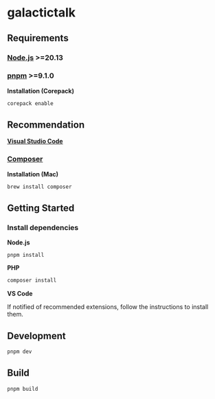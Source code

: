 # galactictalk

## Requirements

### [Node.js](https://nodejs.org/en) >=20.13

### [pnpm](https://pnpm.io/) >=9.1.0

**Installation (Corepack)**

```bash
corepack enable
```

## Recommendation

**[Visual Studio Code](https://code.visualstudio.com/)**

### [Composer](https://getcomposer.org/)

**Installation (Mac)**

```bash
brew install composer
```

## Getting Started

### Install dependencies

**Node.js**

```
pnpm install
```

**PHP**

```bash
composer install
```

**VS Code**

If notified of recommended extensions, follow the instructions to install them.

## Development

```bash
pnpm dev
```

## Build

```
pnpm build
```
